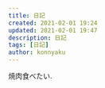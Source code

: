 ```yaml
---
title: 日記
created: 2021-02-01 19:24
updated: 2021-02-01 19:47
description: 日記
tags: [日記]
author: konnyaku
---
```


焼肉食べたい.